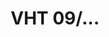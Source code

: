 ---
layout: product
type: clutches
category: polish
company: Cegielski
title: VHT 09/...
images: []
documents: []
---